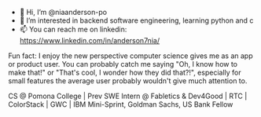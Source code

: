 - 👋 Hi, I’m @niaanderson-po
- 👀 I’m interested in backend software engineering, learning python and c
- 📫 You can reach me on linkedin: https://www.linkedin.com/in/anderson7nia/

  
Fun fact: I enjoy the new perspective computer science gives me as an app or product user. You can probably catch me saying "Oh, I know how to make that!" or "That's cool, I wonder how they did that?!", especially for small features the average user probably wouldn't give much attention to.

CS @ Pomona College | Prev SWE Intern @ Fabletics & Dev4Good | RTC | ColorStack | GWC | IBM Mini-Sprint, Goldman Sachs, US Bank Fellow

<!---
niaanderson-po/niaanderson-po is a ✨ special ✨ repository because its `README.md` (this file) appears on your GitHub profile.
You can click the Preview link to take a look at your changes.
--->
